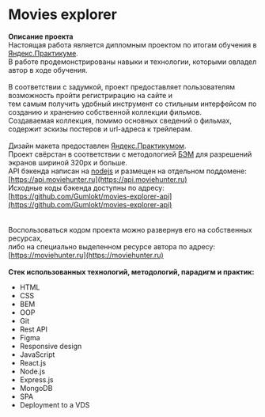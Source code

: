 # Movies explorer

**Описание проекта**
\
Настоящая работа является дипломным проектом по итогам обучения в [Яндекс.Практикуме](https://praktikum.yandex.ru).\
В работе продемонстрированы навыки и технологии, которыми овладел автор в ходе обучения.
\
\
В соответствии с задумкой, проект предоставляет пользователям возможность пройти регистрирацию на сайте и
\
тем самым получить удобный инструмент со стильным интерфейсом по созданию и хранению собственной коллекции фильмов.
\
Создаваемая коллекция, помимо основных сведений о фильмах, содержит эскизы постеров и url-адреса к трейлерам.
\
\
Дизайн макета предоставлен [Яндекс.Практикумом](https://praktikum.yandex.ru).
\
Проект свёрстан в соответствии с методологией [БЭМ](https://ru.bem.info) для разрешений экранов шириной 320px и больше.
\
API бэкенда написан на [nodejs](https://nodejs.org) и размещен на отдельном поддомене: [https://api.moviehunter.ru](https://api.moviehunter.ru)
\
Исходные коды бэкенда доступны по адресу: [https://github.com/Gumlokt/movies-explorer-api](https://github.com/Gumlokt/movies-explorer-api)
\
\
\
Воспользоваться кодом проекта можно развернув его на собственных ресурсах,\
либо на специально выделенном ресурсе автора по адресу: [https://moviehunter.ru](https://moviehunter.ru)
\
\
**Стек использованных технологий, методологий, парадигм и практик:**
* HTML
* CSS
* BEM
* OOP
* Git
* Rest API
* Figma
* Responsive design
* JavaScript
* React.js
* Node.js
* Express.js
* MongoDB
* SPA
* Deployment to a VDS
